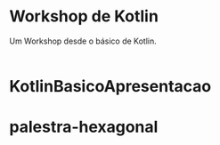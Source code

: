 # Workshop de Kotlin

Um Workshop desde o básico de Kotlin. <br /><br />
# KotlinBasicoApresentacao

# palestra-hexagonal

